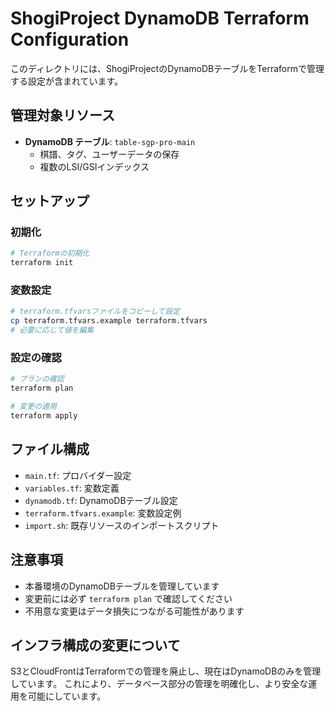 # ShogiProject DynamoDB Terraform Configuration

このディレクトリには、ShogiProjectのDynamoDBテーブルをTerraformで管理する設定が含まれています。

## 管理対象リソース

- **DynamoDB テーブル**: `table-sgp-pro-main`
  - 棋譜、タグ、ユーザーデータの保存
  - 複数のLSI/GSIインデックス

## セットアップ

### 初期化

```bash
# Terraformの初期化
terraform init
```

### 変数設定

```bash
# terraform.tfvarsファイルをコピーして設定
cp terraform.tfvars.example terraform.tfvars
# 必要に応じて値を編集
```

### 設定の確認

```bash
# プランの確認
terraform plan

# 変更の適用
terraform apply
```

## ファイル構成

- `main.tf`: プロバイダー設定
- `variables.tf`: 変数定義
- `dynamodb.tf`: DynamoDBテーブル設定
- `terraform.tfvars.example`: 変数設定例
- `import.sh`: 既存リソースのインポートスクリプト

## 注意事項

- 本番環境のDynamoDBテーブルを管理しています
- 変更前には必ず `terraform plan` で確認してください
- 不用意な変更はデータ損失につながる可能性があります

## インフラ構成の変更について

S3とCloudFrontはTerraformでの管理を廃止し、現在はDynamoDBのみを管理しています。
これにより、データベース部分の管理を明確化し、より安全な運用を可能にしています。